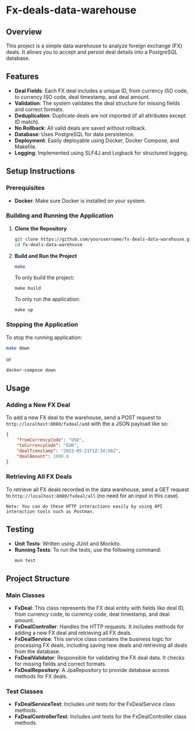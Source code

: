 # Fx-deals-data-warehouse

## Overview
This project is a simple data warehouse to analyze foreign exchange (FX) deals. It allows you to accept and persist deal details into a PostgreSQL database.

## Features
- **Deal Fields**: Each FX deal includes a unique ID, from currency ISO code, to currency ISO code, deal timestamp, and deal amount.
- **Validation**: The system validates the deal structure for missing fields and correct formats.
- **Deduplication**: Duplicate deals are not imported (if all attributes except ID match).
- **No Rollback**: All valid deals are saved without rollback.
- **Database**: Uses PostgreSQL for data persistence.
- **Deployment**: Easily deployable using Docker, Docker Compose, and Makefile.
- **Logging**: Implemented using SLF4J and Logback for structured logging.

## Setup Instructions

### Prerequisites
- **Docker**: Make sure Docker is installed on your system.

### Building and Running the Application

1. **Clone the Repository**
    ```sh
    git clone https://github.com/yourusername/fx-deals-data-warehouse.git
    cd fx-deals-data-warehouse
    ```

2. **Build and Run the Project**
    ```sh
    make
    ```

   To only build the project:
   ```
   make build
   ```

   To only run the application:
   ```
   make up
   ```

### Stopping the Application
To stop the running application:
```sh
make down
```

or

```sh
docker-compose down
```

## Usage

### Adding a New FX Deal

To add a new FX deal to the warehouse, send a POST request to ```http://localhost:8080/fxdeal/add``` with the a JSON payload like so:

```json
{
    "fromCurrencyCode": "USD",
    "toCurrencyCode": "EUR",
    "dealTimestamp": "2023-05-21T12:34:56Z",
    "dealAmount": 1000.0
}
```


### Retrieving All FX Deals

To retrieve all FX deals recorded in the data warehouse, send a GET request to ```http://localhost:8080/fxdeal/all``` (no need for an input in this case).

```
Note: You can do these HTTP interactions easily by using API interaction tools such as Postman.
```

## Testing

- **Unit Tests**: Written using JUnit and Mockito.
- **Running Tests**: To run the tests, use the following command:
    ```sh
    mvn test
    ```


## Project Structure

### Main Classes

- **FxDeal**: This class represents the FX deal entity with fields like deal ID, from currency code, to currency code, deal timestamp, and deal amount.
- **FxDealController**: Handles the HTTP requests. It includes methods for adding a new FX deal and retrieving all FX deals.
- **FxDealService**: This service class contains the business logic for processing FX deals, including saving new deals and retrieving all deals from the database.
- **FxDealValidator**: Responsible for validating the FX deal data. It checks for missing fields and correct formats.
- **FxDealRepository**: A JpaRepository to provide database access methods for FX deals.

### Test Classes
- **FxDealServiceTest**: Includes unit tests for the FxDealService class methods.
- **FxDealControllerTest**: Includes unit tests for the FxDealController class methods.
